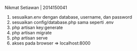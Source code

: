 Nikmat Setiawan | 2014150041
1. sesuaikan.env dengan database, username, dan password
2. sesuaikan config/database.php sama seperti .env
3. php artisan key:generate 
4. php artisan migrate
5. php artisan serve
5. akses pada browser => localhost:8000
